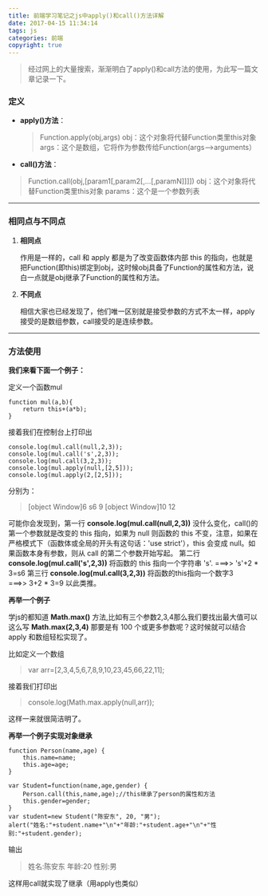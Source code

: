 ```yaml
---
title: 前端学习笔记之js中apply()和call()方法详解
date: 2017-04-15 11:34:14
tags: js
categories: 前端
copyright: true
---
```


>经过网上的大量搜索，渐渐明白了apply()和call方法的使用，为此写一篇文章记录一下。

<!--more -->

### **定义**


 - **apply()方法**：
    
   >Function.apply(obj,args)
obj：这个对象将代替Function类里this对象
args：这个是数组，它将作为参数传给Function(args-->arguments）

 -  **call()方法**：
 >Function.call(obj,[param1[,param2[,…[,paramN]]]])
obj：这个对象将代替Function类里this对象
params：这个是一个参数列表

---

### **相同点与不同点**

 1. **相同点**

	 作用是一样的，call 和 apply 都是为了改变函数体内部 this 的指向，也就是把Function(即this)绑定到obj，这时候obj具备了Function的属性和方法，说白一点就是obj继承了Function的属性和方法。
	 
 2. **不同点**
 
	 相信大家也已经发现了，他们唯一区别就是接受参数的方式不太一样，apply接受的是数组参数，call接受的是连续参数。

---

### **方法使用**

**我们来看下面一个例子：**

定义一个函数mul

```
function mul(a,b){
	return this+(a*b);
}
```

接着我们在控制台上打印出

```
console.log(mul.call(null,2,3));
console.log(mul.call('s',2,3));
console.log(mul.call(3,2,3));
console.log(mul.apply(null,[2,5]));
console.log(mul.apply(2,[2,5]));
```
分别为：
>[object Window]6
>s6
>9
>[object Window]10
>12

可能你会发现到，第一行 **console.log(mul.call(null,2,3))** 没什么变化，call()的第一个参数就是改变的 this 指向，如果为 null 则函数的 this 不变，注意，如果在严格模式下（函数体或全局的开头有这句话：'use strict'），this 会变成 null。如果函数本身有参数，则从 call 的第二个参数开始写起。
第二行 **console.log(mul.call('s',2,3))** 将函数的 this 指向一个字符串 's'.    ===>>  's'+2 \* 3=s6
第三行 **console.log(mul.call(3,2,3))**  将函数的this指向一个数字3   
     ===>>   3+2 \* 3=9
以此类推。

**再举一个例子**

学js的都知道 **Math.max()** 方法,比如有三个参数2,3,4那么我们要找出最大值可以这么写 **Math.max(2,3,4)** 那要是有 100 个或更多参数呢？这时候就可以结合 apply 和数组轻松实现了。

比如定义一个数组
> var arr=[2,3,4,5,6,7,8,9,10,23,45,66,22,11];

接着我们打印出
>console.log(Math.max.apply(null,arr));

这样一来就很简洁明了。


**再举一个例子实现对象继承**

```
function Person(name,age) {
	this.name=name;
	this.age=age;
}

var Student=function(name,age,gender) {
	Person.call(this,name,age);//this继承了person的属性和方法
	this.gender=gender;
}
var student=new Student("陈安东", 20, "男");
alert("姓名:"+student.name+"\n"+"年龄:"+student.age+"\n"+"性别:"+student.gender);
```
输出
>姓名:陈安东
年龄:20
性别:男

这样用call就实现了继承（用apply也类似）

